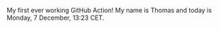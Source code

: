 My first ever working GitHub Action!
My name is Thomas and today is Monday, 7 December, 13:23 CET. 
